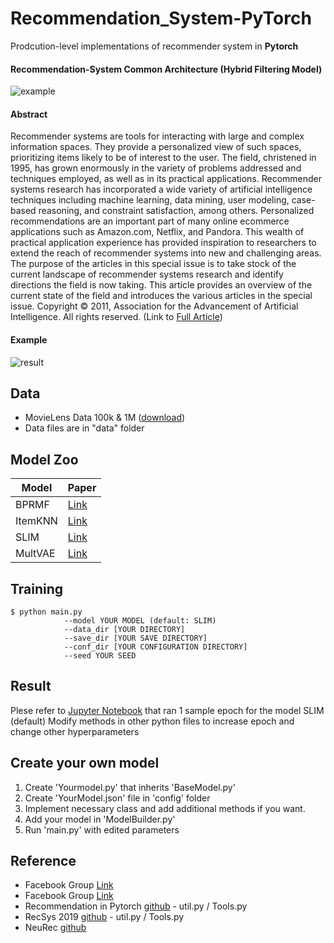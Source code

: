 # Recommendation_System-PyTorch
Prodcution-level implementations of recommender system in **Pytorch** 

#### Recommendation-System Common Architecture (Hybrid Filtering Model)
![example](./img/hybrid.png)

#### Abstract
Recommender systems are tools for interacting with large and complex information spaces. They provide a personalized view of such spaces, prioritizing items likely to be of interest to the user. The field, christened in 1995, has grown enormously in the variety of problems addressed and techniques employed, as well as in its practical applications. Recommender systems research has incorporated a wide variety of artificial intelligence techniques including machine learning, data mining, user modeling, case-based reasoning, and constraint satisfaction, among others. Personalized recommendations are an important part of many online ecommerce applications such as Amazon.com, Netflix, and Pandora. This wealth of practical application experience has provided inspiration to researchers to extend the reach of recommender systems into new and challenging areas. The purpose of the articles in this special issue is to take stock of the current landscape of recommender systems research and identify directions the field is now taking. This article provides an overview of the current state of the field and introduces the various articles in the special issue. Copyright © 2011, Association for the Advancement of Artificial Intelligence. All rights reserved. (Link to [Full Article](https://www.researchgate.net/publication/220604600_Recommender_Systems_An_Overview))

#### Example
![result](./img/PersonalizedRecoSystems.jpg)


## Data
- MovieLens Data 100k & 1M ([download](https://grouplens.org/datasets/movielens/))
- Data files are in "data" folder

## Model Zoo
| Model    | Paper                                                                         |
|------------------|-----------------------------------------------------------------------|
| BPRMF            | [Link](https://arxiv.org/pdf/1205.2618) |
| ItemKNN          | [Link](http://web4.cs.ucl.ac.uk/staff/jun.wang/papers/2006-sigir06-unifycf.pdf) |
| SLIM             | [Link](http://glaros.dtc.umn.edu/gkhome/fetch/papers/SLIM2011icdm.pdf) |
| MultVAE          | [Link](https://arxiv.org/pdf/1802.05814) |


## Training 
    $ python main.py 
                --model YOUR MODEL (default: SLIM)
                --data_dir [YOUR DIRECTORY]
                --save_dir [YOUR SAVE DIRECTORY]
                --conf_dir [YOUR CONFIGURATION DIRECTORY]
                --seed YOUR SEED 

## Result
Plese refer to [Jupyter Notebook](https://github.com/hyunjoonbok/Recommendation_System-PyTorch/blob/master/run_main.ipynb) that ran 1 sample epoch for the model SLIM (default)
Modify methods in other python files to increase epoch and change other hyperparameters


## Create your own model
1. Create 'Yourmodel.py' that inherits 'BaseModel.py'
2. Create 'YourModel.json' file in 'config' folder
3. Implement necessary class and add additional methods if you want.
4. Add your model in 'ModelBuilder.py'
5. Run 'main.py' with edited parameters

## Reference
- Facebook Group [Link](https://www.facebook.com/groups/2611614312273351)
- Facebook Group [Link](https://www.facebook.com/groups/PyTorchKR)
- Recommendation in Pytorch [github](https://github.com/yoongi0428/RecSys_PyTorch/blob/master/README.md) - util.py / Tools.py
- RecSys 2019 [github](https://github.com/MaurizioFD/RecSys2019_DeepLearning_Evaluation) - util.py / Tools.py
- NeuRec [github](https://github.com/wubinzzu/NeuRec)
